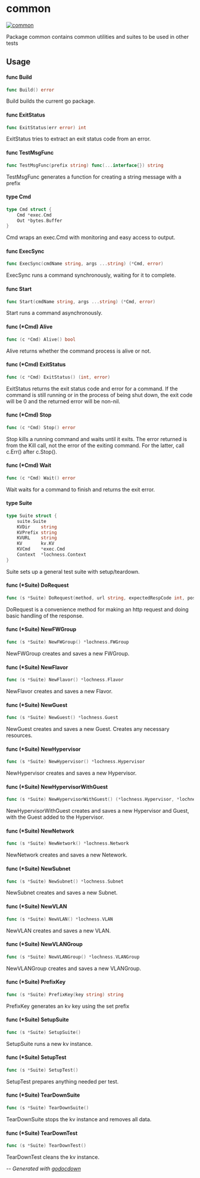 # common

[![common](https://godoc.org/github.com/mistifyio/lochness/internal/tests/common?status.png)](https://godoc.org/github.com/mistifyio/lochness/internal/tests/common)

Package common contains common utilities and suites to be used in other tests

## Usage

#### func  Build

```go
func Build() error
```
Build builds the current go package.

#### func  ExitStatus

```go
func ExitStatus(err error) int
```
ExitStatus tries to extract an exit status code from an error.

#### func  TestMsgFunc

```go
func TestMsgFunc(prefix string) func(...interface{}) string
```
TestMsgFunc generates a function for creating a string message with a prefix

#### type Cmd

```go
type Cmd struct {
	Cmd *exec.Cmd
	Out *bytes.Buffer
}
```

Cmd wraps an exec.Cmd with monitoring and easy access to output.

#### func  ExecSync

```go
func ExecSync(cmdName string, args ...string) (*Cmd, error)
```
ExecSync runs a command synchronously, waiting for it to complete.

#### func  Start

```go
func Start(cmdName string, args ...string) (*Cmd, error)
```
Start runs a command asynchronously.

#### func (*Cmd) Alive

```go
func (c *Cmd) Alive() bool
```
Alive returns whether the command process is alive or not.

#### func (*Cmd) ExitStatus

```go
func (c *Cmd) ExitStatus() (int, error)
```
ExitStatus returns the exit status code and error for a command. If the command
is still running or in the process of being shut down, the exit code will be 0
and the returned error will be non-nil.

#### func (*Cmd) Stop

```go
func (c *Cmd) Stop() error
```
Stop kills a running command and waits until it exits. The error returned is
from the Kill call, not the error of the exiting command. For the latter, call
c.Err() after c.Stop().

#### func (*Cmd) Wait

```go
func (c *Cmd) Wait() error
```
Wait waits for a command to finish and returns the exit error.

#### type Suite

```go
type Suite struct {
	suite.Suite
	KVDir    string
	KVPrefix string
	KVURL    string
	KV       kv.KV
	KVCmd    *exec.Cmd
	Context  *lochness.Context
}
```

Suite sets up a general test suite with setup/teardown.

#### func (*Suite) DoRequest

```go
func (s *Suite) DoRequest(method, url string, expectedRespCode int, postBodyStruct interface{}, respBody interface{}) *http.Response
```
DoRequest is a convenience method for making an http request and doing basic
handling of the response.

#### func (*Suite) NewFWGroup

```go
func (s *Suite) NewFWGroup() *lochness.FWGroup
```
NewFWGroup creates and saves a new FWGroup.

#### func (*Suite) NewFlavor

```go
func (s *Suite) NewFlavor() *lochness.Flavor
```
NewFlavor creates and saves a new Flavor.

#### func (*Suite) NewGuest

```go
func (s *Suite) NewGuest() *lochness.Guest
```
NewGuest creates and saves a new Guest. Creates any necessary resources.

#### func (*Suite) NewHypervisor

```go
func (s *Suite) NewHypervisor() *lochness.Hypervisor
```
NewHypervisor creates and saves a new Hypervisor.

#### func (*Suite) NewHypervisorWithGuest

```go
func (s *Suite) NewHypervisorWithGuest() (*lochness.Hypervisor, *lochness.Guest)
```
NewHypervisorWithGuest creates and saves a new Hypervisor and Guest, with the
Guest added to the Hypervisor.

#### func (*Suite) NewNetwork

```go
func (s *Suite) NewNetwork() *lochness.Network
```
NewNetwork creates and saves a new Netework.

#### func (*Suite) NewSubnet

```go
func (s *Suite) NewSubnet() *lochness.Subnet
```
NewSubnet creates and saves a new Subnet.

#### func (*Suite) NewVLAN

```go
func (s *Suite) NewVLAN() *lochness.VLAN
```
NewVLAN creates and saves a new VLAN.

#### func (*Suite) NewVLANGroup

```go
func (s *Suite) NewVLANGroup() *lochness.VLANGroup
```
NewVLANGroup creates and saves a new VLANGroup.

#### func (*Suite) PrefixKey

```go
func (s *Suite) PrefixKey(key string) string
```
PrefixKey generates an kv key using the set prefix

#### func (*Suite) SetupSuite

```go
func (s *Suite) SetupSuite()
```
SetupSuite runs a new kv instance.

#### func (*Suite) SetupTest

```go
func (s *Suite) SetupTest()
```
SetupTest prepares anything needed per test.

#### func (*Suite) TearDownSuite

```go
func (s *Suite) TearDownSuite()
```
TearDownSuite stops the kv instance and removes all data.

#### func (*Suite) TearDownTest

```go
func (s *Suite) TearDownTest()
```
TearDownTest cleans the kv instance.

--
*Generated with [godocdown](https://github.com/robertkrimen/godocdown)*
